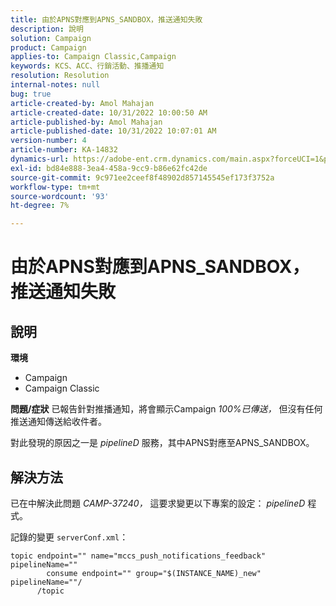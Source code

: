 ```yaml
---
title: 由於APNS對應到APNS_SANDBOX，推送通知失敗
description: 說明
solution: Campaign
product: Campaign
applies-to: Campaign Classic,Campaign
keywords: KCS、ACC、行銷活動、推播通知
resolution: Resolution
internal-notes: null
bug: true
article-created-by: Amol Mahajan
article-created-date: 10/31/2022 10:00:50 AM
article-published-by: Amol Mahajan
article-published-date: 10/31/2022 10:07:01 AM
version-number: 4
article-number: KA-14832
dynamics-url: https://adobe-ent.crm.dynamics.com/main.aspx?forceUCI=1&pagetype=entityrecord&etn=knowledgearticle&id=858fafe5-0259-ed11-9561-6045bd006079
exl-id: bd84e888-3ea4-458a-9cc9-b86e62fc42de
source-git-commit: 9c971ee2ceef8f48902d857145545ef173f3752a
workflow-type: tm+mt
source-wordcount: '93'
ht-degree: 7%

---
```


# 由於APNS對應到APNS_SANDBOX，推送通知失敗

## 說明

<b>環境</b>
- Campaign
- Campaign Classic



<b>問題/症狀</b>
已報告針對推播通知，將會顯示Campaign *100%已傳送，* 但沒有任何推送通知傳送給收件者。

對此發現的原因之一是 *pipelineD* 服務，其中APNS對應至APNS_SANDBOX。


## 解決方法


已在中解決此問題 *CAMP-37240，* 這要求變更以下專案的設定： *pipelineD* 程式。

記錄的變更 `serverConf.xml`：


```
topic endpoint="" name="mccs_push_notifications_feedback" pipelineName=""
        consume endpoint="" group="$(INSTANCE_NAME)_new" pipelineName=""/
      /topic
```
